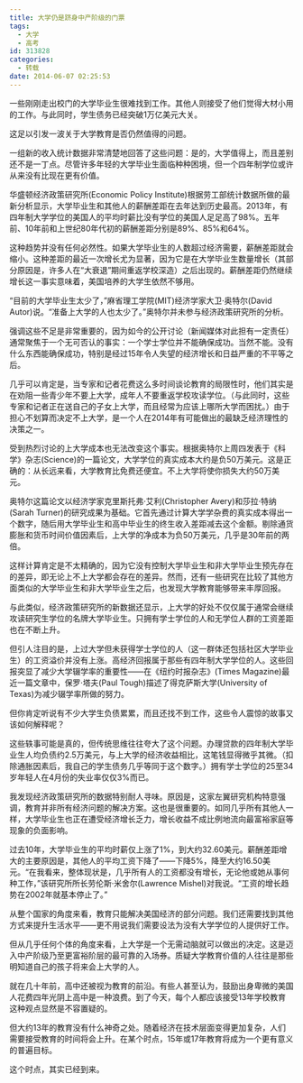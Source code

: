 ```yaml
---
title: 大学仍是跻身中产阶级的门票
tags:
  - 大学
  - 高考
id: 313828
categories:
  - 转载
date: 2014-06-07 02:25:53
---
```


一些刚刚走出校门的大学毕业生很难找到工作。其他人则接受了他们觉得大材小用的工作。与此同时，学生债务已经突破1万亿美元大关。

这足以引发一波关于大学教育是否仍然值得的问题。

一组新的收入统计数据非常清楚地回答了这些问题：是的，大学值得上，而且差别还不是一丁点。尽管许多年轻的大学毕业生面临种种困境，但一个四年制学位或许从来没有比现在更有价值。

华盛顿经济政策研究所(Economic Policy Institute)根据劳工部统计数据所做的最新分析显示，大学毕业生和其他人的薪酬差距在去年达到历史最高。2013年，有四年制大学学位的美国人的平均时薪比没有学位的美国人足足高了98%。五年前、10年前和上世纪80年代初的薪酬差距分别是89%、85%和64%。

这种趋势并没有任何必然性。如果大学毕业生的人数超过经济需要，薪酬差距就会缩小。这种差距的最近一次增长尤为显著，因为它是在大学毕业生数量增长（其部分原因是，许多人在“大衰退”期间重返学校深造）之后出现的。薪酬差距仍然继续增长这一事实意味着，美国培养的大学生依然不够用。

“目前的大学毕业生太少了，”麻省理工学院(MIT)经济学家大卫·奥特尔(David Autor)说。“准备上大学的人也太少了。”奥特尔并未参与经济政策研究所的分析。

强调这些不足是非常重要的，因为如今的公开讨论（新闻媒体对此担有一定责任）通常聚焦于一个无可否认的事实：一个学士学位并不能确保成功。当然不能。没有什么东西能确保成功，特别是经过15年令人失望的经济增长和日益严重的不平等之后。

几乎可以肯定是，当专家和记者花费这么多时间谈论教育的局限性时，他们其实是在劝阻一些青少年不要上大学，成年人不要重返学校攻读学位。（与此同时，这些专家和记者正在送自己的子女上大学，而且经常为应该上哪所大学而困扰。）由于担心不划算而决定不上大学，是一个人在2014年有可能做出的最缺乏经济理性的决策之一。

受到热烈讨论的上大学成本也无法改变这个事实。根据奥特尔上周四发表于《科学》杂志(Science)的一篇论文，大学学位的真实成本大约是负50万美元。这是正确的：从长远来看，大学教育比免费还便宜。不上大学将使你损失大约50万美元。

奥特尔这篇论文以经济学家克里斯托弗·艾利(Christopher Avery)和莎拉·特纳(Sarah Turner)的研究成果为基础。它首先通过计算大学学杂费的真实成本得出一个数字，随后用大学毕业生和高中毕业生的终生收入差距减去这个金额。剔除通货膨胀和货币时间价值因素后，上大学的净成本为负50万美元，几乎是30年前的两倍。

这样计算肯定是不太精确的，因为它没有控制大学毕业生和非大学毕业生预先存在的差异，即无论上不上大学都会存在的差异。然而，还有一些研究在比较了其他方面类似的大学毕业生和非大学毕业生之后，也发现大学教育能够带来丰厚回报。

与此类似，经济政策研究所的新数据还显示，上大学的好处不仅仅属于通常会继续攻读研究生学位的名牌大学毕业生。只拥有学士学位的人和无学位人群的工资差距也在不断上升。

但引人注目的是，上过大学但未获得学士学位的人（这一群体还包括社区大学毕业生）的工资溢价并没有上涨。高经济回报属于那些有四年制大学学位的人。这些回报突显了减少大学辍学率的重要性——在《纽约时报杂志》(Times Magazine)最近一篇文章中，保罗·塔夫(Paul Tough)描述了得克萨斯大学(University of Texas)为减少辍学率所做的努力。

但你肯定听说有不少大学生负债累累，而且还找不到工作，这些令人震惊的故事又该如何解释呢？

这些轶事可能是真的，但传统思维往往夸大了这个问题。办理贷款的四年制大学毕业生人均负债约2.5万美元，与上大学的经济收益相比，这笔钱显得微乎其微。（扣除通胀因素后，我自己的学生债务几乎等同于这个数字。）拥有学士学位的25至34岁年轻人在4月份的失业率仅仅3%而已。

我发现经济政策研究所的数据特别耐人寻味。原因是，这家左翼研究机构特意强调，教育并非所有经济问题的解决方案。这也是很重要的。如同几乎所有其他人一样，大学毕业生也正在遭受经济增长乏力，增长收益不成比例地流向最富裕家庭等现象的负面影响。

过去10年，大学毕业生的平均时薪仅上涨了1%，到大约32.60美元。薪酬差距增大的主要原因是，其他人的平均工资下降了——下降5%，降至大约16.50美元。“在我看来，整体现状是，几乎所有人的工资都没有增长，无论他或她从事何种工作，”该研究所所长劳伦斯·米舍尔(Lawrence Mishel)对我说。“工资的增长趋势在2002年就基本停止了。”

从整个国家的角度来看，教育只能解决美国经济的部分问题。我们还需要找到其他方式来提升生活水平——更不用说我们需要设法为没有大学学位的人提供好工作。

但从几乎任何个体的角度来看，上大学是一个无需动脑就可以做出的决定。这是迈入中产阶级乃至更富裕阶层的最可靠的入场券。质疑大学教育价值的人往往是那些明知道自己的孩子将来会上大学的人。

就在几十年前，高中还被视为教育的前沿。有些人甚至认为，鼓励出身卑微的美国人花费四年光阴上高中是一种浪费。到了今天，每个人都应该接受13年学校教育这种观点显然是不容置疑的。

但大约13年的教育没有什么神奇之处。随着经济在技术层面变得更加复杂，人们需要接受教育的时间将会上升。在某个时点，15年或17年教育将成为一个更有意义的普遍目标。

这个时点，其实已经到来。